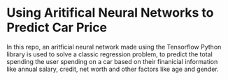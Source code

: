 # Using Aritifical Neural Networks to Predict Car Price
In this repo, an aritficial neural network made using the Tensorflow Python library is used to solve a classic regression problem, to predict the total spending the user spending on a car based on their finanicial information like annual salary, credit, net worth and other factors like age and gender. 

